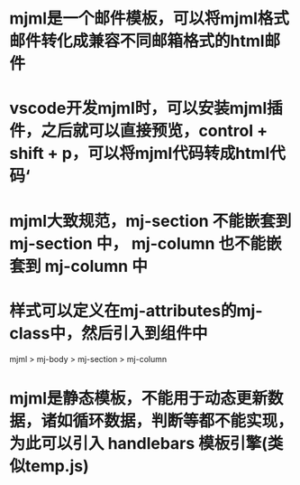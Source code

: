 # mjml是一个邮件模板，可以将mjml格式邮件转化成兼容不同邮箱格式的html邮件
# vscode开发mjml时，可以安装mjml插件，之后就可以直接预览，control + shift + p，可以将mjml代码转成html代码‘
# mjml大致规范，mj-section 不能嵌套到 mj-section 中， mj-column 也不能嵌套到 mj-column 中
# 样式可以定义在mj-attributes的mj-class中，然后引入到组件中
mjml > mj-body > mj-section > mj-column

# mjml是静态模板，不能用于动态更新数据，诸如循环数据，判断等都不能实现，为此可以引入 handlebars 模板引擎(类似temp.js)

